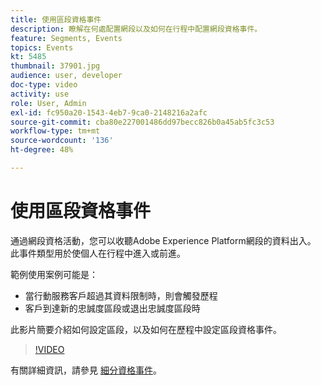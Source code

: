 ```yaml
---
title: 使用區段資格事件
description: 瞭解在何處配置網段以及如何在行程中配置網段資格事件。
feature: Segments, Events
topics: Events
kt: 5485
thumbnail: 37901.jpg
audience: user, developer
doc-type: video
activity: use
role: User, Admin
exl-id: fc950a20-1543-4eb7-9ca0-2148216a2afc
source-git-commit: cba80e227001486dd97becc826b0a45ab5fc3c53
workflow-type: tm+mt
source-wordcount: '136'
ht-degree: 48%

---
```


# 使用區段資格事件

通過網段資格活動，您可以收聽Adobe Experience Platform網段的資料出入。 此事件類型用於使個人在行程中進入或前進。

範例使用案例可能是：

* 當行動服務客戶超過其資料限制時，則會觸發歷程
* 客戶到達新的忠誠度區段或退出忠誠度區段時

此影片簡要介紹如何設定區段，以及如何在歷程中設定區段資格事件。

>[!VIDEO](https://video.tv.adobe.com/v/37901?quality=12&learn=on)

有關詳細資訊，請參見 [細分資格事件](https://experienceleague.adobe.com/docs/journeys/using/building-journeys/about-journey-building/events-activities/segment-qualification-events.html?lang=en)。
